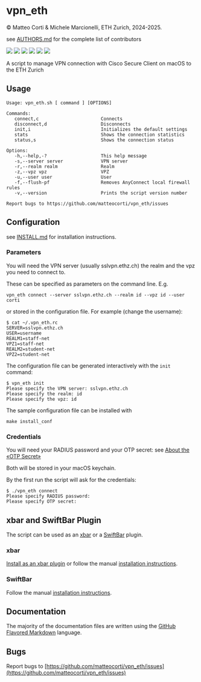 # vpn\_eth

&copy; Matteo Corti & Michele Marcionelli, ETH Zurich, 2024-2025.

 see [AUTHORS.md](AUTHORS.md) for the complete list of contributors

![](https://img.shields.io/github/v/release/matteocorti/vpn_eth)&nbsp;![](https://img.shields.io/github/downloads/matteocorti/vpn_eth/latest/total)&nbsp;![](https://img.shields.io/github/downloads/matteocorti/vpn_eth/total)&nbsp;![](https://img.shields.io/github/license/matteocorti/vpn_eth)&nbsp;![](https://img.shields.io/github/stars/matteocorti/vpn_eth)&nbsp;![](https://img.shields.io/github/forks/matteocorti/vpn_eth)

A script to manage VPN connection with Cisco Secure Client on macOS to the ETH Zurich

## Usage
```text
Usage: vpn_eth.sh [ command ] [OPTIONS]

Commands:
   connect,c                       Connects
   disconnect,d                    Disconnects
   init,i                          Initializes the default settings
   stats                           Shows the connection statistics
   status,s                        Shows the connection status

Options:
   -h,--help,-?                    This help message
   -s,--server server              VPN server
   -r,--realm realm                Realm
   -z,--vpz vpz                    VPZ
   -u,--user user                  User
   -f,--flush-pf                   Removes AnyConnect local firewall rules
   -v,--version                    Prints the script version number

Report bugs to https://github.com/matteocorti/vpn_eth/issues
```

## Configuration

see [INSTALL.md](INSTALL.md) for installation instructions.

### Parameters

You will need the VPN server (usually sslvpn.ethz.ch) the realm and the vpz you need to connect to.

These can be specified as parameters on the command line. E.g.

```
vpn_eth connect --server sslvpn.ethz.ch --realm id --vpz id --user corti
```

or stored in the configuration file. For example (change the username):

```
$ cat ~/.vpn_eth.rc
SERVER=sslvpn.ethz.ch
USER=username
REALM1=staff-net
VPZ1=staff-net
REALM2=student-net
VPZ2=student-net
```

The configuration file can be generated interactively with the ```init``` command:

```
$ vpn_eth init
Please specify the VPN server: sslvpn.ethz.ch
Please specify the realm: id
Please specify the vpz: id
```

The sample configuration file can be installed with

```
make install_conf
```

### Credentials

You will need your RADIUS password and your OTP secret: see  [About the «OTP Secret»](https://github.com/matteocorti/vpn_eth/wiki/OTP-Secret)

Both will be stored in your macOS keychain.

By the first run the script will ask for the credentials:

```text
$ ./vpn_eth connect
Please specify RADIUS password:
Please specify OTP secret:
```

## xbar and SwiftBar Plugin

The script can be used as an [xbar](https://xbarapp.com) or a [SwiftBar](https://github.com/swiftbar/SwiftBar) plugin.

### xbar

[Install as an xbar plugin](xbar://app.xbarapp.com/openPlugin?path=./vpn_eth.10s.sh) or follow the manual [installation instructions](INSTALL.md).

### SwiftBar

Follow the manual [installation instructions](INSTALL.md).

## Documentation

The majority of the documentation files are written using the [GitHub Flavored Markdown](https://github.github.com/gfm/) language.

## Bugs

Report bugs to [https://github.com/matteocorti/vpn_eth/issues](https://github.com/matteocorti/vpn_eth/issues)

